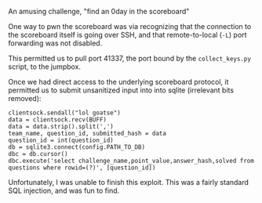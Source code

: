 An amusing challenge, "find an 0day in the scoreboard"

One way to pwn the scoreboard was via recognizing that the connection to the scoreboard itself is going over SSH, and that remote-to-local (`-L`) port forwarding was not disabled.

This permitted us to pull port 41337, the port bound by the `collect_keys.py` script, to the jumpbox.

Once we had direct access to the underlying scoreboard protocol, it permitted us to submit unsanitized input into into sqlite (irrelevant bits removed):

    clientsock.sendall("lol goatse")
    data = clientsock.recv(BUFF)
    data = data.strip().split(',')
    team_name, question_id, submitted_hash = data
    question_id = int(question_id)
    db = sqlite3.connect(config.PATH_TO_DB)
    dbc = db.cursor()
    dbc.execute('select challenge_name,point_value,answer_hash,solved from questions where rowid=(?)', [question_id])

Unfortunately, I was unable to finish this exploit. This was a fairly standard SQL injection, and was fun to find.
